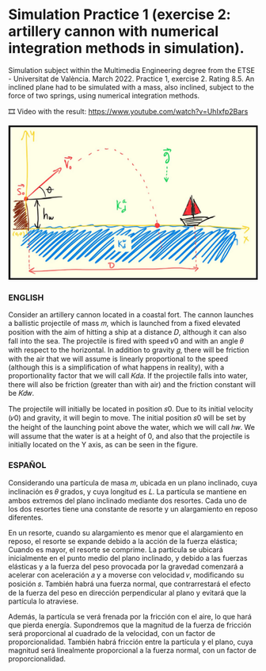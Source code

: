 # Simulation Practice 1 (exercise 2: artillery cannon with numerical integration methods in simulation).
Simulation subject within the Multimedia Engineering degree from the ETSE - Universitat de València. March 2022. Practice 1, exercise 2. Rating 8.5. An inclined plane had to be simulated with a mass, also inclined, subject to the force of two springs, using numerical integration methods.

🎞️ Video with the result: https://www.youtube.com/watch?v=UhIxfp2Bars

![Descriptive image of the exercise.](https://github.com/ximo99/SIM-practice1-ex2/blob/main/ex2-photo.jpg)

### ENGLISH
Consider an artillery cannon located in a coastal fort. The cannon launches a ballistic projectile of mass 𝑚, which is launched from a fixed elevated position with the aim of hitting a ship at a distance 𝐷, although it can also fall into the sea. The projectile is fired with speed 𝑣0 and with an angle 𝜃 with respect to the horizontal. In addition to gravity 𝑔, there will be friction with the air that we will assume is linearly proportional to the speed (although this is a simplification of what happens in reality), with a proportionality factor that we will call 𝐾𝑑𝑎. If the projectile falls into water, there will also be friction (greater than with air) and the friction constant will be 𝐾𝑑𝑤.

The projectile will initially be located in position 𝑠0. Due to its initial velocity (𝑣0) and gravity, it will begin to move. The initial position 𝑠0 will be set by the height of the launching point above the water, which we will call ℎ𝑤. We will assume that the water is at a height of 0, and also that the projectile is initially located on the Y axis, as can be seen in the figure.

### ESPAÑOL
Considerando una partícula de masa 𝑚, ubicada en un plano inclinado, cuya inclinación es 𝜃 grados, y cuya longitud es 𝐿. La partícula se mantiene en ambos extremos del plano inclinado mediante dos resortes. Cada uno de los dos resortes tiene una constante de resorte y un alargamiento en reposo diferentes.

En un resorte, cuando su alargamiento es menor que el alargamiento en reposo, el resorte se expande debido a la acción de la fuerza elástica; Cuando es mayor, el resorte se comprime. La partícula se ubicará inicialmente en el punto medio del plano inclinado, y debido a las fuerzas elásticas y a la fuerza del peso provocada por la gravedad comenzará a acelerar con aceleración 𝑎 y a moverse con velocidad 𝑣, modificando su posición 𝑠. También habrá una fuerza normal, que contrarrestará el efecto de la fuerza del peso en dirección perpendicular al plano y evitará que la partícula lo atraviese.

Además, la partícula se verá frenada por la fricción con el aire, lo que hará que pierda energía. Supondremos que la magnitud de la fuerza de fricción será proporcional al cuadrado de la velocidad, con un factor de proporcionalidad. También habrá fricción entre la partícula y el plano, cuya magnitud será linealmente proporcional a la fuerza normal, con un factor de proporcionalidad.
